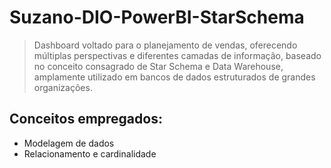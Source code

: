# Suzano-DIO-PowerBI-StarSchema

> Dashboard voltado para o planejamento de vendas, oferecendo múltiplas perspectivas e diferentes camadas de informação, baseado no conceito consagrado de Star Schema e Data Warehouse, amplamente utilizado em bancos de dados estruturados de grandes organizações.

## Conceitos empregados:

- Modelagem de dados
- Relacionamento e cardinalidade
